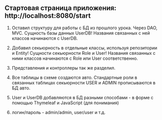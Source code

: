 Стартовая страница приложения: http://localhost:8080/start
---------------------------------------------------------------------------------------

1. Оставил структуру для работы с БД из прошлого урока. Через DAO, MVC.
Сущность базы данных UserDB! Названия связанных с ней классов начинаются с UserDB.

2. Добавил секьюрность в отдельные классы, используя репозитории и Entity!
Сущности секьюрности Role и User! Названия связанных с ними классов начинаются с Role или User соответственно.

3. Представления и контроллеры так же разделил.

4. Все таблицы в схеме создаются авто. Стандартные роли в связанных таблицах секьюрности USER и ADMIN прописываются в БД авто.

5. User и UserDB добавляются в БД разными способами - в форме с помощью Thymeleaf и JavaScript (для понимания)

6. логин/пароль - admin/admin, user/user и т.д.
